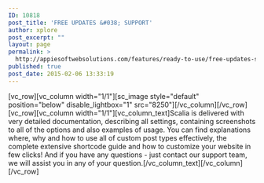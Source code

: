 ```yaml
---
ID: 10818
post_title: 'FREE UPDATES &#038; SUPPORT'
author: xplore
post_excerpt: ""
layout: page
permalink: >
  http://appiesoftwebsolutions.com/features/ready-to-use/free-updates-support/
published: true
post_date: 2015-02-06 13:33:19
---
```

[vc_row][vc_column width="1/1"][sc_image style="default" position="below" disable_lightbox="1" src="8250"][/vc_column][/vc_row][vc_row][vc_column width="1/1"][vc_column_text]Scalia is delivered with very detailed documentation, describing all settings, containing screenshots to all of the options and also examples of usage. You can find explanations where, why and how to use all of custom post types effectively, the complete extensive shortcode guide and how to customize your website in few clicks! And if you have any questions - just contact our support team, we will assist you in any of your question.[/vc_column_text][/vc_column][/vc_row]